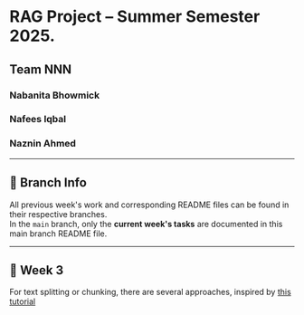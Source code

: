 # RAG Project – Summer Semester 2025. 
## Team NNN
### Nabanita Bhowmick
### Nafees Iqbal
### Naznin Ahmed

---

## 📂 Branch Info

All previous week's work and corresponding README files can be found in their respective branches.  
In the `main` branch, only the **current week's tasks** are documented in this main branch README file.

---

## 📅 Week 3

For text splitting or chunking, there are several approaches, inspired by  [this tutorial](https://github.com/FullStackRetrieval-com/RetrievalTutorials/blob/main/tutorials/LevelsOfTextSplitting/5_Levels_Of_Text_Splitting.ipynb)
